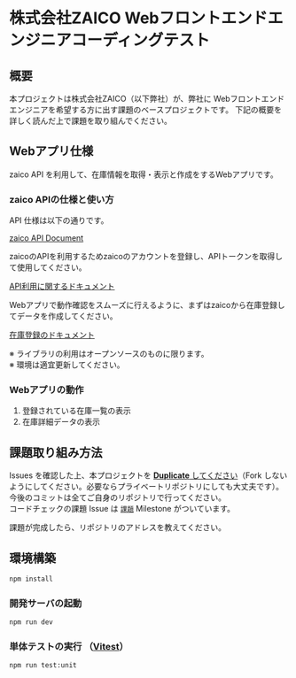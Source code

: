 # 株式会社ZAICO Webフロントエンドエンジニアコーディングテスト
## 概要
本プロジェクトは株式会社ZAICO（以下弊社）が、弊社に Webフロントエンドエンジニアを希望する方に出す課題のベースプロジェクトです。 下記の概要を詳しく読んだ上で課題を取り組んでください。

## Webアプリ仕様
zaico API を利用して、在庫情報を取得・表示と作成をするWebアプリです。

### zaico APIの仕様と使い方
API 仕様は以下の通りです。

[zaico API Document](https://zaicodev.github.io/zaico_api_doc/)

zaicoのAPIを利用するためzaicoのアカウントを登録し、APIトークンを取得して使用してください。

[API利用に関するドキュメント](https://support.zaico.co.jp/hc/ja/articles/4406632009625-zaico-API%E3%82%92%E4%BD%BF%E3%81%A3%E3%81%A6%E5%9C%A8%E5%BA%AB%E3%83%87%E3%83%BC%E3%82%BF%E3%82%92%E6%93%8D%E4%BD%9C%E3%81%99%E3%82%8B)

Webアプリで動作確認をスムーズに行えるように、まずはzaicoから在庫登録してデータを作成してください。

[在庫登録のドキュメント](https://support.zaico.co.jp/hc/ja/articles/9425011130265--WEB-%E5%9C%A8%E5%BA%AB%E3%83%87%E3%83%BC%E3%82%BF%E3%82%92%E7%99%BB%E9%8C%B2%E3%81%99%E3%82%8B)

※ ライブラリの利用はオープンソースのものに限ります。  
※ 環境は適宜更新してください。

### Webアプリの動作
1. 登録されている在庫一覧の表示
2. 在庫詳細データの表示

## 課題取り組み方法

Issues を確認した上、本プロジェクトを [**Duplicate** してください](https://help.github.com/en/github/creating-cloning-and-archiving-repositories/duplicating-a-repository)（Fork しないようにしてください。必要ならプライベートリポジトリにしても大丈夫です）。今後のコミットは全てご自身のリポジトリで行ってください。  
コードチェックの課題 Issue は [`課題`](https://github.com/zaicodev/zaico_android_codingtest/milestone/1) Milestone がついています。

課題が完成したら、リポジトリのアドレスを教えてください。

## 環境構築

```sh
npm install
```

### 開発サーバの起動

```sh
npm run dev
```

### 単体テストの実行 （[Vitest](https://vitest.dev/)）

```sh
npm run test:unit
```
